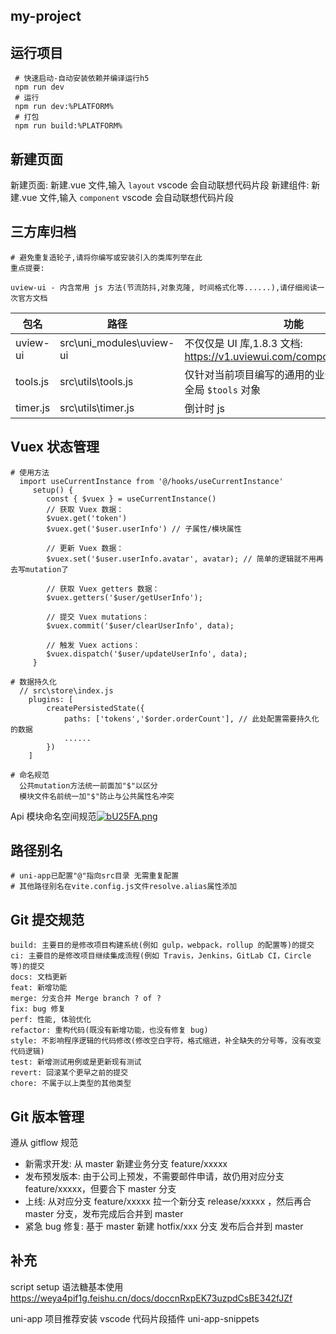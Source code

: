 ## my-project

## 运行项目

```
 # 快速启动-自动安装依赖并编译运行h5
 npm run dev
 # 运行
 npm run dev:%PLATFORM%
 # 打包
 npm run build:%PLATFORM%
```

## 新建页面

新建页面: 新建.vue 文件,输入 `layout` vscode 会自动联想代码片段
新建组件: 新建.vue 文件,输入 `component` vscode 会自动联想代码片段

## 三方库归档

```
# 避免重复造轮子,请将你编写或安装引入的类库列举在此
重点提要:

uview-ui - 内含常用 js 方法(节流防抖,对象克隆, 时间格式化等......),请仔细阅读一次官方文档
```

| 包名     | 路径                     | 功能                                                                    |
| -------- | ------------------------ | ----------------------------------------------------------------------- |
| uview-ui | src\uni_modules\uview-ui | 不仅仅是 UI 库,1.8.3 文档: https://v1.uviewui.com/components/intro.html |
| tools.js | src\utils\tools.js       | 仅针对当前项目编写的通用的业务方法 已挂载至全局 `$tools` 对象           |
| timer.js | src\utils\timer.js       | 倒计时 js                                                               |

## Vuex 状态管理

```
# 使用方法
  import useCurrentInstance from '@/hooks/useCurrentInstance'
     setup() {
        const { $vuex } = useCurrentInstance()
        // 获取 Vuex 数据：
        $vuex.get('token')
        $vuex.get('$user.userInfo') // 子属性/模块属性

        // 更新 Vuex 数据：
        $vuex.set('$user.userInfo.avatar', avatar); // 简单的逻辑就不用再去写mutation了

        // 获取 Vuex getters 数据：
        $vuex.getters('$user/getUserInfo');

        // 提交 Vuex mutations：
        $vuex.commit('$user/clearUserInfo', data);

        // 触发 Vuex actions：
        $vuex.dispatch('$user/updateUserInfo', data);
     }

# 数据持久化
  // src\store\index.js
    plugins: [
        createPersistedState({
            paths: ['tokens','$order.orderCount'], // 此处配置需要持久化的数据
            ......
        })
    ]

# 命名规范
  公共mutation方法统一前面加"$"以区分
  模块文件名前统一加"$"防止与公共属性名冲突
```

Api 模块命名空间规范[![bU25FA.png](https://s4.ax1x.com/2022/03/04/bU25FA.png)](https://imgtu.com/i/bU25FA)

## 路径别名

```
# uni-app已配置"@"指向src目录 无需重复配置
# 其他路径别名在vite.config.js文件resolve.alias属性添加
```

## Git 提交规范

```
build: 主要目的是修改项目构建系统(例如 gulp，webpack，rollup 的配置等)的提交
ci: 主要目的是修改项目继续集成流程(例如 Travis，Jenkins，GitLab CI，Circle 等)的提交
docs: 文档更新
feat: 新增功能
merge: 分支合并 Merge branch ? of ?
fix: bug 修复
perf: 性能, 体验优化
refactor: 重构代码(既没有新增功能，也没有修复 bug)
style: 不影响程序逻辑的代码修改(修改空白字符，格式缩进，补全缺失的分号等，没有改变代码逻辑)
test: 新增测试用例或是更新现有测试
revert: 回滚某个更早之前的提交
chore: 不属于以上类型的其他类型
```

## Git 版本管理

遵从 gitflow 规范

-   新需求开发: 从 master 新建业务分支 feature/xxxxx
-   发布预发版本: 由于公司上预发，不需要邮件申请，故仍用对应分支 feature/xxxxx，但要合下 master 分支
-   上线: 从对应分支 feature/xxxxx 拉一个新分支 release/xxxxx ，然后再合 master 分支，发布完成后合并到 master
-   紧急 bug 修复: 基于 master 新建 hotfix/xxx 分支 发布后合并到 master

## 补充

script setup 语法糖基本使用 https://weya4pif1g.feishu.cn/docs/doccnRxpEK73uzpdCsBE342fJZf

uni-app 项目推荐安装 vscode 代码片段插件 uni-app-snippets
